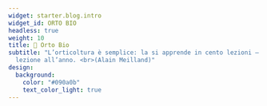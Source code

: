 ```yaml
---
widget: starter.blog.intro
widget_id: ORTO BIO
headless: true
weight: 10
title: 🍅 Orto Bio
subtitle: "L’orticoltura è semplice: la si apprende in cento lezioni – una
  lezione all’anno. <br>(Alain Meilland)"
design:
  background:
    color: "#090a0b"
    text_color_light: true
---
```

